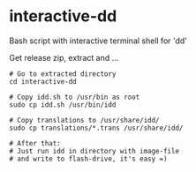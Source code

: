 # interactive-dd
Bash script with interactive terminal shell for 'dd'

Get release zip, extract and ...
```
# Go to extracted directory
cd interactive-dd

# Copy idd.sh to /usr/bin as root
sudo cp idd.sh /usr/bin/idd

# Copy translations to /usr/share/idd/
sudo cp translations/*.trans /usr/share/idd/

# After that:
# Just run idd in directory with image-file
# and write to flash-drive, it's easy =)
```
